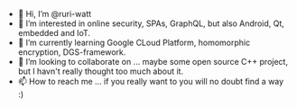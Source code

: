 - 👋 Hi, I’m @ruri-watt
- 👀 I’m interested in online security, SPAs, GraphQL, but also Android, Qt, embedded and IoT.
- 🌱 I’m currently learning Google CLoud Platform, homomorphic encryption, DGS-framework.
- 💞️ I’m looking to collaborate on ... maybe some open source C++ project, but I havn't really thought too much about it.
- 📫 How to reach me ... if you really want to you will no doubt find a way :)

<!---
ruri-watt/ruri-watt is a ✨ special ✨ repository because its `README.md` (this file) appears on your GitHub profile.
You can click the Preview link to take a look at your changes.
--->
